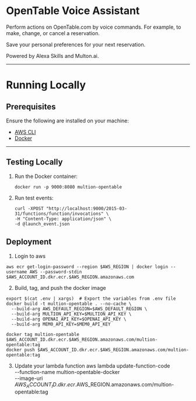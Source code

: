 # OpenTable Voice Assistant

Perform actions on OpenTable.com by voice commands. For example, to make, change, or cancel a reservation. 

Save your personal preferences for your next reservation. 

Powered by Alexa Skills and Multon.ai.

---

# Running Locally

## Prerequisites
Ensure the following are installed on your machine:
- [AWS CLI](https://aws.amazon.com/cli/)
- [Docker](https://www.docker.com/)

---

## Testing Locally

1. Run the Docker container:
   ```
   docker run -p 9000:8080 multion-opentable
   ```
2. Run test events:

   ```
   curl -XPOST "http://localhost:9000/2015-03-31/functions/function/invocations" \
   -H "Content-Type: application/json" \
   -d @launch_event.json
   ```

## Deployment

1. Login to aws
```
aws ecr get-login-password --region $AWS_REGION | docker login --username AWS --password-stdin $AWS_ACCOUNT_ID.dkr.ecr.$AWS_REGION.amazonaws.com
```

2. Build, tag, and push the docker image
```
export $(cat .env | xargs)  # Export the variables from .env file
docker build -t multion-opentable . --no-cache \
  --build-arg AWS_DEFAULT_REGION=$AWS_DEFAULT_REGION \
  --build-arg MULTION_API_KEY=$MULTION_API_KEY \
  --build-arg OPENAI_API_KEY=$OPENAI_API_KEY \
  --build-arg MEM0_API_KEY=$MEM0_API_KEY

docker tag multion-opentable $AWS_ACCOUNT_ID.dkr.ecr.$AWS_REGION.amazonaws.com/multion-opentable:tag
docker push $AWS_ACCOUNT_ID.dkr.ecr.$AWS_REGION.amazonaws.com/multion-opentable:tag
```

3. Update your lambda function
aws lambda update-function-code \
           --function-name multion-opentable-docker \
           --image-uri $AWS_ACCOUNT_ID.dkr.ecr.$AWS_REGION.amazonaws.com/multion-opentable:tag


